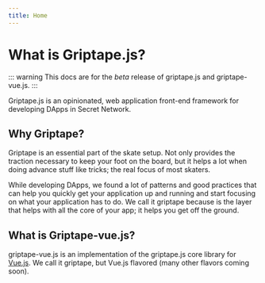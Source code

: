```yaml
---
title: Home
---
```


# What is Griptape.js?

::: warning
This docs are for the *beta* release of griptape.js and griptape-vue.js.
:::

Griptape.js is an opinionated, web application front-end framework for developing DApps in Secret Network.

## Why Griptape?

Griptape is an essential part of the skate setup. Not only provides the traction necessary to keep your foot on the
board, but it helps a lot when doing advance stuff like tricks; the real focus of most skaters.

While developing DApps, we found a lot of patterns and good practices that can help you quickly get your application up
and running and start focusing on what your application has to do. We call it griptape because is the layer that helps
with all the core of your app; it helps you get off the ground.

## What is Griptape-vue.js?

griptape-vue.js is an implementation of the griptape.js core library for [Vue.js](https://v3.vuejs.org/). We call it
griptape, but Vue.js flavored (many other flavors coming soon).
